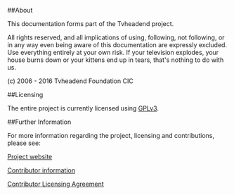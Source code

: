 ##About

This documentation forms part of the Tvheadend project.

All rights reserved, and all implications of using, following, not 
following, or in any way even being aware of this documentation are 
expressly excluded. Use everything entirely at your own risk. If your 
television explodes, your house burns down or your kittens end up in 
tears, that's nothing to do with us.

(c) 2006 - 2016 Tvheadend Foundation CIC

##Licensing

The entire project is currently licensed using [GPLv3](http://www.gnu.org/licenses/gpl-3.0.txt).

##Further Information

For more information regarding the project, licensing and contributions, please see:

[Project website](https://tvheadend.org)

[Contributor information](https://tvheadend.org/projects/tvheadend/wiki/Contributors)

[Contributor Licensing Agreement](https://tvheadend.org/projects/tvheadend/wiki/CLA)
